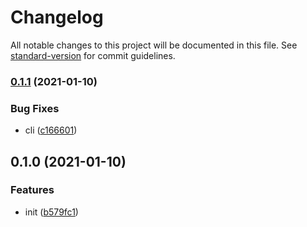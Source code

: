 # Changelog

All notable changes to this project will be documented in this file. See [standard-version](https://github.com/conventional-changelog/standard-version) for commit guidelines.

### [0.1.1](https://github.com/UniversalNotification/universal-notification-js/compare/v0.1.0...v0.1.1) (2021-01-10)


### Bug Fixes

* cli ([c166601](https://github.com/UniversalNotification/universal-notification-js/commit/c1666010e1594b0a1d05ef8877a5acce9ebf04ec))

## 0.1.0 (2021-01-10)


### Features

* init ([b579fc1](https://github.com/UniversalNotification/universal-notification-js/commit/b579fc1e1c7514c1142f2f4a472bf639e11661f4))
